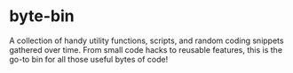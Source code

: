 # byte-bin
A collection of handy utility functions, scripts, and random coding snippets gathered over time. From small code hacks to reusable features, this is the go-to bin for all those useful bytes of code!
